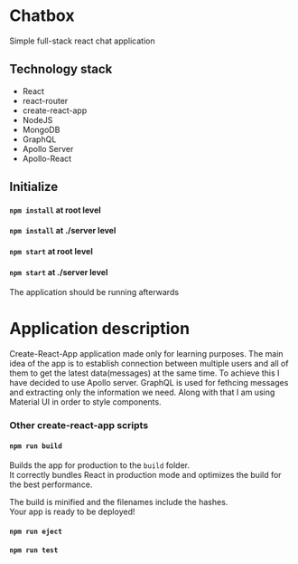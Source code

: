 # Chatbox

Simple full-stack react chat application

## Technology stack
* React
* react-router
* create-react-app
* NodeJS
* MongoDB
* GraphQL
* Apollo Server
* Apollo-React

## Initialize

#### `npm install` at root level
#### `npm install` at ./server level

#### `npm start` at root level
#### `npm start` at ./server level

The application should be running afterwards

# Application description
Create-React-App application made only for learning purposes. The main idea of the app is to establish connection between multiple users and all of them to get the latest data(messages) at the same time. To achieve this I have decided to use Apollo server. GraphQL is used for fethcing messages and extracting only the information we need.
Along with that I am using Material UI in order to style components.

### Other create-react-app scripts

#### `npm run build`

Builds the app for production to the `build` folder.\
It correctly bundles React in production mode and optimizes the build for the best performance.

The build is minified and the filenames include the hashes.\
Your app is ready to be deployed!

#### `npm run eject`
#### `npm run test`
